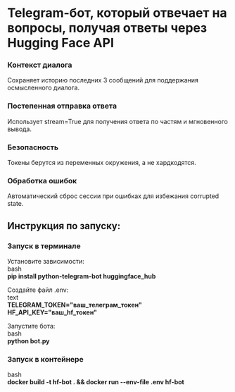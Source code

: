 #  Telegram-бот, который отвечает на вопросы, получая ответы через Hugging Face API

### Контекст диалога
Сохраняет историю последних 3 сообщений для поддержания осмысленного диалога.

### Постепенная отправка ответа
Использует stream=True для получения ответа по частям и мгновенного вывода.

### Безопасность
Токены берутся из переменных окружения, а не хардкодятся.

### Обработка ошибок
Автоматический сброс сессии при ошибках для избежания corrupted state.

## Инструкция по запуску:

### Запуск в терминале  
Установите зависимости:   
bash   
**pip install python-telegram-bot huggingface_hub**

Создайте файл .env:  
text  
**TELEGRAM_TOKEN="ваш_телеграм_токен"  
HF_API_KEY="ваш_hf_токен"**

Запустите бота:  
bash  
**python bot.py**


### Запуск в контейнере  
bash    
**docker build -t hf-bot . && docker run --env-file .env hf-bot**
